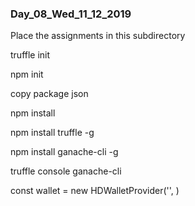 ### Day_08_Wed_11_12_2019

Place the assignments in this subdirectory

truffle init

npm init

copy package json

npm install

npm install truffle -g

npm install ganache-cli -g

truffle console
ganache-cli

const wallet = new HDWalletProvider('', )
